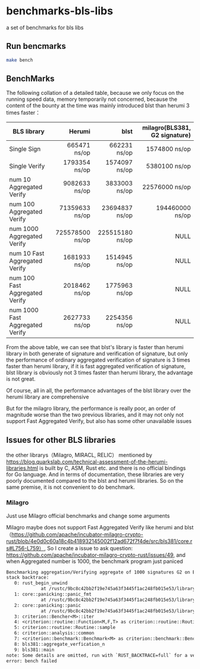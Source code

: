 # benchmarks-bls-libs

a set of benchmarks for bls libs

## Run bencmarks

```bash
make bench
```
## BenchMarks

The following collation of a detailed table, because we only focus on the running speed data, memory temporarily not concerned, because the content of the bounty at the time was mainly introduced blst than herumi 3 times faster：

| BLS library        |   Herumi  |  blst  |    milagro(BLS381, G2 signature) |
| --------           | -----:   | ----: |  ----: |            
| Single Sign        | 665471 ns/op      |  662231 ns/op    |    1574800 ns/op |
| Single Verify       | 1793354 ns/op      |   1574097 ns/op    |   5380100 ns/op |
| num 10 Aggregated Verify        | 9082633 ns/op      |   3833003 ns/op    |     22576000 ns/op | 
| num 100 Aggregated Verify        | 71359633 ns/op      |   23694837 ns/op   |     194460000 ns/op |
| num 1000 Aggregated Verify        | 725578500 ns/op     |   225515180 ns/op     |  NULL |
| num 10 Fast Aggregated Verify        | 1681933 ns/op     |  1514945 ns/op     |     NULL  |
| num 100 Fast Aggregated Verify        | 2018462 ns/op       |   1775963 ns/op    |   NULL |
| num 1000 Fast Aggregated Verify        | 2627733 ns/op     |   2254356 ns/op      |   NULL  |

From the above table, we can see that blst's library is faster than herumi library in both generate of signature and verification of signature, but only the performance of ordinary aggregated verification of signature is 3 times faster than herumi library, if it is fast aggregated verification of signature, blst library is obviously not 3 times faster than herumi library, the advantage is not great.

Of course, all in all, the performance advantages of the blst library over the herumi library are comprehensive

But for the milagro library, the performance is really poor, an order of magnitude worse than the two previous libraries, and it may not only not support Fast Aggregated Verify, but also has some other unavailable issues

## Issues for other BLS libraries

the other librarys（Milagro, MIRACL, RELIC） mentioned by https://blog.quarkslab.com/technical-assessment-of-the-herumi-libraries.html is built by C, ASM, Rust etc. and there is no official bindings for Go language. And in terms of documentation, these libraries are very poorly documented compared to the blst and herumi libraries. So on the same premise, it is not convenient to do benchmark.

### Milagro

Just use Milagro official benchmarks and change some arguments

Milagro maybe does not support Fast Aggregated Verify like herumi and blst（https://github.com/apache/incubator-milagro-crypto-rust/blob/4e0d0c60a18c4b418932145002f12ad672f7f4de/src/bls381/core.rs#L756-L759）, So I create a issue to ask question: https://github.com/apache/incubator-milagro-crypto-rust/issues/49, and when Aggregated number is 1000, the benchmark program just paniced

```txt
Benchmarking aggregation/Verifying aggregate of 1000 signatures G2 on BLS381: Warming up for 3.0000 sthread 'main' panicked at 'assertion failed: basic::aggregate_verify_g2(&pks_g2_refs, &msgs_refs, &agg_sig_g2)', benches/bls381.rs:283:17
stack backtrace:
   0: rust_begin_unwind
             at /rustc/9bc8c42bb2f19e745a63f3445f1ac248fb015e53/library/std/src/panicking.rs:493:5
   1: core::panicking::panic_fmt
             at /rustc/9bc8c42bb2f19e745a63f3445f1ac248fb015e53/library/core/src/panicking.rs:92:14
   2: core::panicking::panic
             at /rustc/9bc8c42bb2f19e745a63f3445f1ac248fb015e53/library/core/src/panicking.rs:50:5
   3: criterion::Bencher<M>::iter
   4: <criterion::routine::Function<M,F,T> as criterion::routine::Routine<M,T>>::warm_up
   5: criterion::routine::Routine::sample
   6: criterion::analysis::common
   7: <criterion::benchmark::Benchmark<M> as criterion::benchmark::BenchmarkDefinition<M>>::run
   8: bls381::aggregate_verfication_n
   9: bls381::main
note: Some details are omitted, run with `RUST_BACKTRACE=full` for a verbose backtrace.
error: bench failed
```

